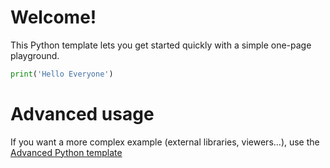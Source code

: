 # Welcome!

This Python template lets you get started quickly with a simple one-page playground.

```python runnable
print('Hello Everyone')
```

# Advanced usage

If you want a more complex example (external libraries, viewers...), use the [Advanced Python template](https://tech.io/select-repo/429)
